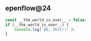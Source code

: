 ## epenflow@24

```javascript
const __the_world_is_over__ = false;
if (__the_world_is_over__) {
	console.log(`Oh, Shit!!!`);
}
```
